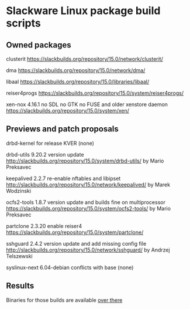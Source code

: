 # Slackware Linux package build scripts

## Owned packages

clusterit
https://slackbuilds.org/repository/15.0/network/clusterit/

dma
https://slackbuilds.org/repository/15.0/network/dma/

libaal
https://slackbuilds.org/repository/15.0/libraries/libaal/

reiser4progs
https://slackbuilds.org/repository/15.0/system/reiser4progs/

xen-nox 4.16.1 no SDL no GTK no FUSE and older xenstore daemon
https://slackbuilds.org/repository/15.0/system/xen/

## Previews and patch proposals

drbd-kernel for release KVER
(none)

drbd-utils 9.20.2 version update
http://slackbuilds.org/repository/15.0/system/drbd-utils/
by Mario Preksavec

keepalived 2.2.7 re-enable nftables and libipset
http://slackbuilds.org/repository/15.0/network/keepalived/
by Marek Wodzinski

ocfs2-tools 1.8.7 version update and builds fine on multiprocessor
https://slackbuilds.org/repository/15.0/system/ocfs2-tools/
by Mario Preksavec

partclone 2.3.20 enable reiser4
https://slackbuilds.org/repository/15.0/system/partclone/

sshguard 2.4.2 version update and add missing config file
http://slackbuilds.org/repository/15.0/network/sshguard/
by Andrzej Telszewski

syslinux-next 6.04-debian conflicts with base
(none)

## Results

Binaries for those builds are available [over there](https://lab.nethence.com/slackpkgs/)

<!--
	libvirt-preview		-- updated version (meson build)
	python3-ninja
	python3-skbuild
	urlgrabber-preview	-- updated version
				-- vs. https://slackbuilds.org/repository/15.0/network/urlgrabber/

Linux-HA [reloaded](https://pub.nethence.com/server/linuxha-oldschool)

	cluster-glue
	heartbeat
	resource-agents
	fence-agents
-->


